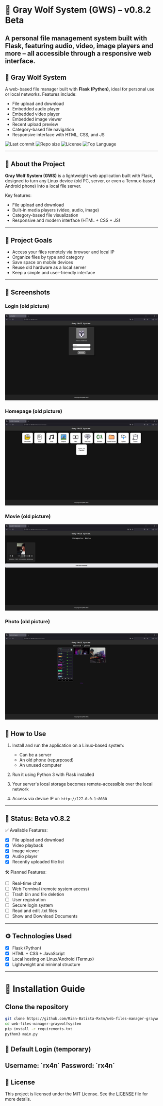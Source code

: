 # 🐺 Gray Wolf System (GWS) – v0.8.2 Beta
A personal file management system built with Flask, featuring audio, video, image players and more – all accessible through a responsive web interface.
---
## 🐺 Gray Wolf System

A web-based file manager built with **Flask (Python)**, ideal for personal use or local networks. Features include:
- File upload and download
- Embedded audio player
- Embedded video player
- Embedded image viewer
- Recent upload preview
- Category-based file navigation
- Responsive interface with HTML, CSS, and JS

![Last commit](https://img.shields.io/github/last-commit/Rian-Batista-Rx4n/web-files-manager-graywolfsystem)
![Repo size](https://img.shields.io/github/repo-size/Rian-Batista-Rx4n/web-files-manager-graywolfsystem)
![License](https://img.shields.io/github/license/Rian-Batista-Rx4n/web-files-manager-graywolfsystem)
![Top Language](https://img.shields.io/github/languages/top/Rian-Batista-Rx4n/web-files-manager-graywolfsystem)

---
## 📁 About the Project

**Gray Wolf System (GWS)** is a lightweight web application built with Flask, designed to turn any Linux device (old PC, server, or even a Termux-based Android phone) into a local file server.

Key features:
- File upload and download
- Built-in media players (video, audio, image)
- Category-based file visualization
- Responsive and modern interface (HTML + CSS + JS)
---
## 🎯 Project Goals

- Access your files remotely via browser and local IP
- Organize files by type and category
- Save space on mobile devices
- Reuse old hardware as a local server
- Keep a simple and user-friendly interface
---
## 📸 Screenshots

### Login (old picture)
![Tela de Login](static/images/1_login.png)

### Homepage (old picture)
![Interface da Homepage](static/images/2_homepage.png)

### Movie (old picture)
![Subcategoria movie](static/images/4_movie.png)

### Photo (old picture)
![Subcategoria photo](static/images/6_photo.png)
---
## 🚀 How to Use

1. Install and run the application on a Linux-based system:
   - Can be a server
   - An old phone (repurposed)
   - An unused computer

2. Run it using Python 3 with Flask installed

3. Your server's local storage becomes remote-accessible over the local network

4. Access via device IP or: `http://127.0.0.1:8080`
---
## 🚧 Status: Beta v0.8.2

✅ Available Features:
- [x] File upload and download
- [x] Video playback
- [x] Image viewer
- [x] Audio player
- [x] Recently uploaded file list

🛠️ Planned Features:
- [ ] Real-time chat
- [ ] Web Terminal (remote system access)
- [ ] Trash bin and file deletion
- [ ] User registration
- [ ] Secure login system
- [ ] Read and edit .txt files
- [ ] Show and Download Documents
---
## ⚙️ Technologies Used

- [x] Flask (Python)
- [x] HTML + CSS + JavaScript
- [x] Local hosting on Linux/Android (Termux)
- [x] Lightweight and minimal structure
---
# 🚀 Installation Guide

## Clone the repository

```bash
git clone https://github.com/Rian-Batista-Rx4n/web-files-manager-graywolfsystem
cd web-files-manager-graywolfsystem
pip install -r requirements.txt
python3 main.py
```

## 🔐 Default Login (temporary)
Username: ´rx4n´
Password: ´rx4n´
---
## 🧾 License
This project is licensed under the MIT License. See the [LICENSE](LICENSE) file for more details.
